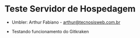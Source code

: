 # Teste Servidor de Hospedagem

- Umbler: Arthur Fabiano - <arthur@tecnosisweb.com.br>

- Testando funcionamento do Gitkraken